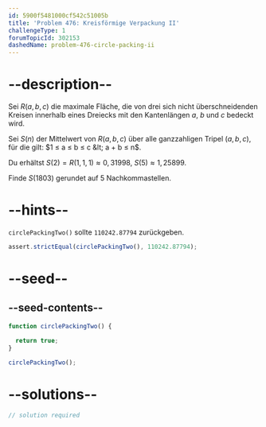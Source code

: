 ```yaml
---
id: 5900f5481000cf542c51005b
title: 'Problem 476: Kreisförmige Verpackung II'
challengeType: 1
forumTopicId: 302153
dashedName: problem-476-circle-packing-ii
---
```


# --description--

Sei $R(a, b, c)$ die maximale Fläche, die von drei sich nicht überschneidenden Kreisen innerhalb eines Dreiecks mit den Kantenlängen $a$, $b$ und $c$ bedeckt wird.

Sei $S(n)$ der Mittelwert von $R(a, b, c)$ über alle ganzzahligen Tripel $(a, b, c)$, für die gilt: $1 ≤ a ≤ b ≤ c &lt; a + b ≤ n$.

Du erhältst $S(2) = R(1, 1, 1) ≈ 0,31998$, $S(5) ≈ 1,25899$.

Finde $S(1803)$ gerundet auf 5 Nachkommastellen.

# --hints--

`circlePackingTwo()` sollte `110242.87794` zurückgeben.

```js
assert.strictEqual(circlePackingTwo(), 110242.87794);
```

# --seed--

## --seed-contents--

```js
function circlePackingTwo() {

  return true;
}

circlePackingTwo();
```

# --solutions--

```js
// solution required
```

